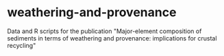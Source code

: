 # weathering-and-provenance
Data and R scripts for the publication "Major-element composition of sediments in terms of weathering and provenance: implications for crustal recycling"
